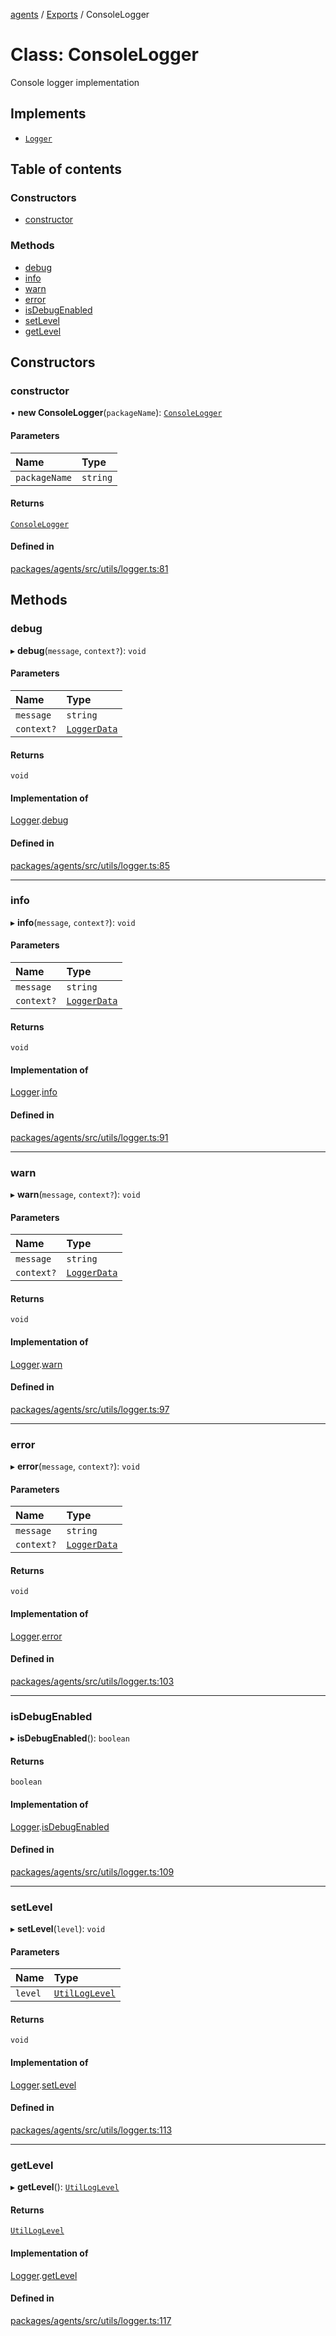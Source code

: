 <!-- 
 ⚠️  AUTO-GENERATED FILE - DO NOT EDIT MANUALLY
 This file is automatically generated by scripts/docs-generator.js
 To make changes, edit the source TypeScript files or update the generator script
-->

[agents](../../) / [Exports](../modules) / ConsoleLogger

# Class: ConsoleLogger

Console logger implementation

## Implements

- [`Logger`](../interfaces/Logger)

## Table of contents

### Constructors

- [constructor](ConsoleLogger#constructor)

### Methods

- [debug](ConsoleLogger#debug)
- [info](ConsoleLogger#info)
- [warn](ConsoleLogger#warn)
- [error](ConsoleLogger#error)
- [isDebugEnabled](ConsoleLogger#isdebugenabled)
- [setLevel](ConsoleLogger#setlevel)
- [getLevel](ConsoleLogger#getlevel)

## Constructors

### constructor

• **new ConsoleLogger**(`packageName`): [`ConsoleLogger`](ConsoleLogger)

#### Parameters

| Name | Type |
| :------ | :------ |
| `packageName` | `string` |

#### Returns

[`ConsoleLogger`](ConsoleLogger)

#### Defined in

[packages/agents/src/utils/logger.ts:81](https://github.com/woojubb/robota/blob/a69b4da7c5c53be6f90be7c6508928a6d39cf60b/packages/agents/src/utils/logger.ts#L81)

## Methods

### debug

▸ **debug**(`message`, `context?`): `void`

#### Parameters

| Name | Type |
| :------ | :------ |
| `message` | `string` |
| `context?` | [`LoggerData`](../modules#loggerdata) |

#### Returns

`void`

#### Implementation of

[Logger](../interfaces/Logger).[debug](../interfaces/Logger#debug)

#### Defined in

[packages/agents/src/utils/logger.ts:85](https://github.com/woojubb/robota/blob/a69b4da7c5c53be6f90be7c6508928a6d39cf60b/packages/agents/src/utils/logger.ts#L85)

___

### info

▸ **info**(`message`, `context?`): `void`

#### Parameters

| Name | Type |
| :------ | :------ |
| `message` | `string` |
| `context?` | [`LoggerData`](../modules#loggerdata) |

#### Returns

`void`

#### Implementation of

[Logger](../interfaces/Logger).[info](../interfaces/Logger#info)

#### Defined in

[packages/agents/src/utils/logger.ts:91](https://github.com/woojubb/robota/blob/a69b4da7c5c53be6f90be7c6508928a6d39cf60b/packages/agents/src/utils/logger.ts#L91)

___

### warn

▸ **warn**(`message`, `context?`): `void`

#### Parameters

| Name | Type |
| :------ | :------ |
| `message` | `string` |
| `context?` | [`LoggerData`](../modules#loggerdata) |

#### Returns

`void`

#### Implementation of

[Logger](../interfaces/Logger).[warn](../interfaces/Logger#warn)

#### Defined in

[packages/agents/src/utils/logger.ts:97](https://github.com/woojubb/robota/blob/a69b4da7c5c53be6f90be7c6508928a6d39cf60b/packages/agents/src/utils/logger.ts#L97)

___

### error

▸ **error**(`message`, `context?`): `void`

#### Parameters

| Name | Type |
| :------ | :------ |
| `message` | `string` |
| `context?` | [`LoggerData`](../modules#loggerdata) |

#### Returns

`void`

#### Implementation of

[Logger](../interfaces/Logger).[error](../interfaces/Logger#error)

#### Defined in

[packages/agents/src/utils/logger.ts:103](https://github.com/woojubb/robota/blob/a69b4da7c5c53be6f90be7c6508928a6d39cf60b/packages/agents/src/utils/logger.ts#L103)

___

### isDebugEnabled

▸ **isDebugEnabled**(): `boolean`

#### Returns

`boolean`

#### Implementation of

[Logger](../interfaces/Logger).[isDebugEnabled](../interfaces/Logger#isdebugenabled)

#### Defined in

[packages/agents/src/utils/logger.ts:109](https://github.com/woojubb/robota/blob/a69b4da7c5c53be6f90be7c6508928a6d39cf60b/packages/agents/src/utils/logger.ts#L109)

___

### setLevel

▸ **setLevel**(`level`): `void`

#### Parameters

| Name | Type |
| :------ | :------ |
| `level` | [`UtilLogLevel`](../modules#utilloglevel) |

#### Returns

`void`

#### Implementation of

[Logger](../interfaces/Logger).[setLevel](../interfaces/Logger#setlevel)

#### Defined in

[packages/agents/src/utils/logger.ts:113](https://github.com/woojubb/robota/blob/a69b4da7c5c53be6f90be7c6508928a6d39cf60b/packages/agents/src/utils/logger.ts#L113)

___

### getLevel

▸ **getLevel**(): [`UtilLogLevel`](../modules#utilloglevel)

#### Returns

[`UtilLogLevel`](../modules#utilloglevel)

#### Implementation of

[Logger](../interfaces/Logger).[getLevel](../interfaces/Logger#getlevel)

#### Defined in

[packages/agents/src/utils/logger.ts:117](https://github.com/woojubb/robota/blob/a69b4da7c5c53be6f90be7c6508928a6d39cf60b/packages/agents/src/utils/logger.ts#L117)
